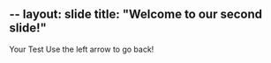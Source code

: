 --
layout: slide
title: "Welcome to our second slide!"
---
Your Test
Use the left arrow to go back!
